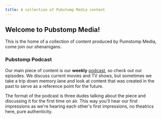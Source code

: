 ```yaml
---
title: A collection of Pubstomp Media content
---
```


## Welcome to Pubstomp Media!

This is the home of a collection of content produced by Pumstomp Media, come join our shenanigans.

### Pubstomp Podcast

Our main piece of content is our **weekly** [podcast](./episodes), so check out our episodes. We discuss current movies and TV shows, but sometimes we take a trip down memory lane and look at content that was created in the past to serve as a reference point for the future. 

The format of the podcast is three dudes talking about the piece and discussing it for the first time on air. This way you'll hear our first impressions as we're hearing each other's first impressions, no theatrics here, pure authenticity.

